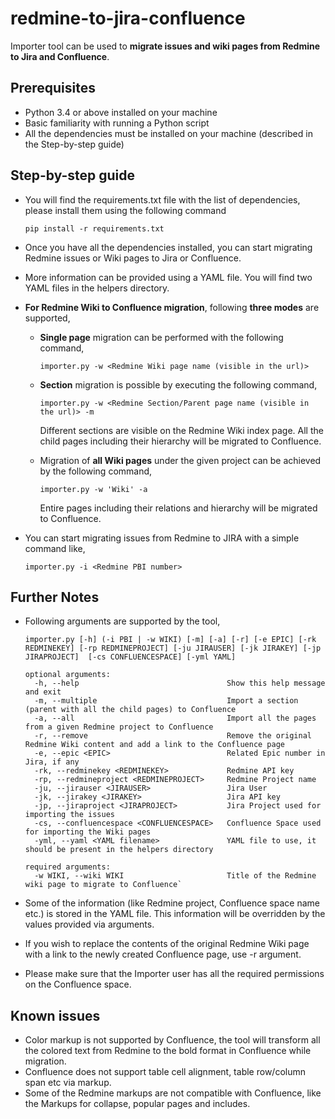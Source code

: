 # redmine-to-jira-confluence
Importer tool can be used to **migrate issues and wiki pages from Redmine to Jira and Confluence**.

## Prerequisites
 * Python 3.4 or above installed on your machine
 * Basic familiarity with running a Python script
 * All the dependencies must be installed on your machine (described in the Step-by-step guide)

## Step-by-step guide

 * You will find the requirements.txt file with the list of dependencies, please install them using the following command
   
   `pip install -r requirements.txt`
   
 * Once you have all the dependencies installed, you can start migrating Redmine issues or Wiki pages to Jira or Confluence.
 * More information can be provided using a YAML file. You will find two YAML files in the helpers directory.
 * **For Redmine Wiki to Confluence migration**, following **three modes** are supported,
    
   -  **Single page** migration can be performed with the following command,
    
      `importer.py -w <Redmine Wiki page name (visible in the url)>`
   
   -  **Section** migration is possible by executing the following command,

      `importer.py -w <Redmine Section/Parent page name (visible in the url)> -m`
    
      Different sections are visible on the Redmine Wiki index page.  All the child pages including their hierarchy will be migrated to Confluence.

   -  Migration of **all Wiki pages** under the given project can be achieved by the following command,

      `importer.py -w 'Wiki' -a`
   
      Entire pages including their relations and hierarchy will be migrated to Confluence.

* You can start migrating issues from Redmine to JIRA with a simple command like,

     `importer.py -i <Redmine PBI number>`

## Further Notes

* Following arguments are supported by the tool,

    `importer.py [-h] (-i PBI | -w WIKI) [-m] [-a] [-r] [-e EPIC] [-rk REDMINEKEY] [-rp REDMINEPROJECT] [-ju JIRAUSER] [-jk JIRAKEY] [-jp JIRAPROJECT] 
    [-cs CONFLUENCESPACE] [-yml YAML]`
 
      optional arguments:
        -h, --help                                 Show this help message and exit 
        -m, --multiple                             Import a section (parent with all the child pages) to Confluence
        -a, --all                                  Import all the pages from a given Redmine project to Confluence
        -r, --remove                               Remove the original Redmine Wiki content and add a link to the Confluence page
        -e, --epic <EPIC>                          Related Epic number in Jira, if any
        -rk, --redminekey <REDMINEKEY>             Redmine API key
        -rp, --redmineproject <REDMINEPROJECT>     Redmine Project name
        -ju, --jirauser <JIRAUSER>                 Jira User
        -jk, --jirakey <JIRAKEY>                   Jira API key
        -jp, --jiraproject <JIRAPROJECT>           Jira Project used for importing the issues
        -cs, --confluencespace <CONFLUENCESPACE>   Confluence Space used for importing the Wiki pages
        -yml, --yaml <YAML filename>               YAML file to use, it should be present in the helpers directory

      required arguments:
        -w WIKI, --wiki WIKI                       Title of the Redmine wiki page to migrate to Confluence`

* Some of the information (like Redmine project, Confluence space name etc.) is stored in the YAML file. This information will be overridden by the values provided via arguments. 
* If you wish to replace the contents of the original Redmine Wiki page with a link to the newly created Confluence page, use -r argument.
* Please make sure that the Importer user has all the required permissions on the Confluence space.

## Known issues
* Color markup is not supported by Confluence, the tool will transform all the colored text from Redmine to the bold format in Confluence while migration.
* Confluence does not support table cell alignment, table row/column span etc via markup.
* Some of the Redmine markups are not compatible with Confluence, like the Markups for collapse, popular pages and includes.
